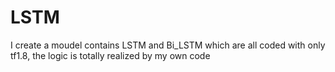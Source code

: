 # LSTM
I create a moudel contains LSTM and Bi_LSTM which are all coded with only tf1.8, the logic is totally realized by my own code
